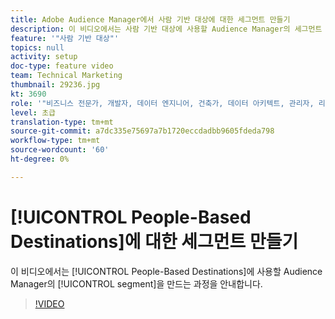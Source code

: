 ```yaml
---
title: Adobe Audience Manager에서 사람 기반 대상에 대한 세그먼트 만들기
description: 이 비디오에서는 사람 기반 대상에 사용할 Audience Manager의 세그먼트 생성을 안내합니다.
feature: '"사람 기반 대상"'
topics: null
activity: setup
doc-type: feature video
team: Technical Marketing
thumbnail: 29236.jpg
kt: 3690
role: '"비즈니스 전문가, 개발자, 데이터 엔지니어, 건축가, 데이터 아키텍트, 관리자, 리더"'
level: 초급
translation-type: tm+mt
source-git-commit: a7dc335e75697a7b1720eccdadbb9605fdeda798
workflow-type: tm+mt
source-wordcount: '60'
ht-degree: 0%

---
```



# [!UICONTROL People-Based Destinations]에 대한 세그먼트 만들기

이 비디오에서는 [!UICONTROL People-Based Destinations]에 사용할 Audience Manager의 [!UICONTROL segment]을 만드는 과정을 안내합니다.

>[!VIDEO](https://video.tv.adobe.com/v/29236/?quality=12)
